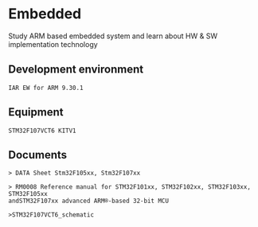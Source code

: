 # Embedded
Study ARM based embedded system and learn about HW &amp; SW implementation technology

## Development environment 
    IAR EW for ARM 9.30.1

## Equipment
    STM32F107VCT6 KITV1

## Documents   
    > DATA Sheet Stm32F105xx, Stm32F107xx
    
    > RM0008 Reference manual for STM32F101xx, STM32F102xx, STM32F103xx, STM32F105xx 
    andSTM32F107xx advanced ARM®-based 32-bit MCU
    
    >STM32F107VCT6_schematic
    

